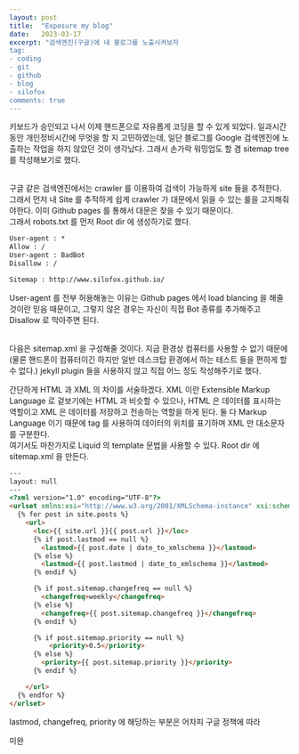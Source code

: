 ```yaml
---
layout: post
title:  "Exposure my blog"
date:   2023-03-17
excerpt: "검색엔진(구글)에 내 블로그를 노출시켜보자
tag:
- coding
- git
- github
- blog
- silofox
comments: true
---
```


키보드가 승인되고 나서 이제 핸드폰으로 자유롭게 코딩을 할 수 있게 되었다. 일과시간동안 개인정비시간에 무엇을 할 지 고민하였는데, 일단 블로그를 Google 검색엔진에 노출하는 작업을 하지 않았던 것이 생각났다. 그래서 손가락 워밍업도 할 겸 sitemap tree 를 작성해보기로 했다.<br><br>

구글 같은 검색엔진에서는 crawler 를 이용하여 검색이 가능하게 site 들을 추적한다. 그래서 먼저 내 Site 를 추적하게 쉽게 crawler 가 대문에서 읽을 수 있는 룰을 고지해줘야한다. 이미 Github pages 를 통해서 대문은 찾을 수 있기 때문이다.<br>
그래서 robots.txt 를 먼저 Root dir 에 생성하기로 했다. <br>

```txt
User-agent : *
Allow : /
User-agent : BadBot
Disallow : /

Sitemap : http://www.silofox.github.io/
```

User-agent 를 전부 허용해놓는 이유는 Github pages 에서 load blancing 을 해줄 것이란 믿음 때문이고, 그렇지 않은 경우는 자신이 직접 Bot 종류를 추가해주고 Disallow 로 막아주면 된다.<br><br>

다음은 sitemap.xml 을 구성해줄 것이다. 지금 환경상 컴퓨터를 사용할 수 없기 때문에 (물론 핸드폰이 컴퓨터이긴 하지만 일반 데스크탑 환경에서 하는 테스트 들을 편하게 할 수 없다.) jekyll plugin 들을 사용하지 않고 직접 어느 정도 작성해주기로 했다.<br>

간단하게 HTML 과 XML 의 차이를 서술하겠다. XML 이란 Extensible Markup Language 로 겉보기에는 HTML 과 비슷할 수 있으나, HTML 은 데이터를 표시하는 역할이고 XML 은 데이터를 저장하고 전송하는 역할을 하게 된다. 둘 다 Markup Language 이기 때문에 tag 를 사용하여 데이터의 위치를 표기하며 XML 만 대소문자를 구분한다.<br>
여기서도 마찬가지로 Liquid 의 template 문법을 사용할 수 있다. Root dir 에 sitemap.xml 을 만든다. 

```HTML
---
layout: null
---
<?xml version="1.0" encoding="UTF-8"?>
<urlset xmlns:xsi="http://www.w3.org/2001/XMLSchema-instance" xsi:schemaLocation="http://www.sitemaps.org/schemas/sitemap/0.9 http://www.sitemaps.org/schemas/sitemap/0.9/sitemap.xsd" xmlns="http://www.sitemaps.org/schemas/sitemap/0.9">
  {% for post in site.posts %}
    <url>
      <loc>{{ site.url }}{{ post.url }}</loc>
      {% if post.lastmod == null %}
        <lastmod>{{ post.date | date_to_xmlschema }}</lastmod>
      {% else %}
        <lastmod>{{ post.lastmod | date_to_xmlschema }}</lastmod>
      {% endif %}

      {% if post.sitemap.changefreq == null %}
        <changefreq>weekly</changefreq>
      {% else %}
        <changefreq>{{ post.sitemap.changefreq }}</changefreq>
      {% endif %}

      {% if post.sitemap.priority == null %}
          <priority>0.5</priority>
      {% else %}
        <priority>{{ post.sitemap.priority }}</priority>
      {% endif %}

    </url>
  {% endfor %}
</urlset>
```

lastmod, changefreq, priority 에 해당하는 부분은 어차피 구글 정책에 따라 <br>

미완